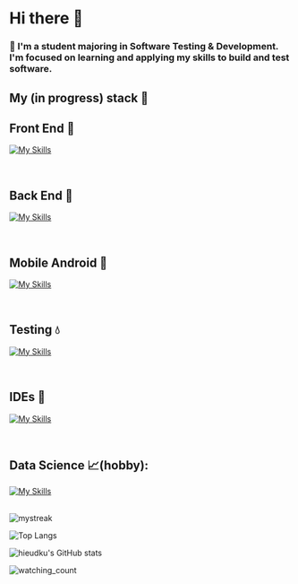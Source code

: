 # Hi there 👋

<!--
**hieudku/hieuDku** is a ✨ _special_ ✨ repository because its `README.md` (this file) appears on your GitHub profile.

Here are some ideas to get you started:
-->
### 🔭 I'm a student majoring in Software Testing & Development. I'm focused on learning and applying my skills to build and test software.

## My (in progress) stack :open_file_folder:
  
## Front End :gift: 
      
[![My Skills](https://skillicons.dev/icons?i=js,react,html,css)](https://skillicons.dev)

<br />

## Back End :electric_plug: 
      
[![My Skills](https://skillicons.dev/icons?i=java,cs,dotnet,nodejs)](https://skillicons.dev)

<br />

## Mobile Android :moyai:
      
[![My Skills](https://skillicons.dev/icons?i=androidstudio,java,gradle)](https://skillicons.dev)

<br />

## Testing :droplet:
      
[![My Skills](https://skillicons.dev/icons?i=nodejs,selenium)](https://skillicons.dev)

<br />

## IDEs :hammer:
      
[![My Skills](https://skillicons.dev/icons?i=visualstudio,vscode,androidstudio,unity,anaconda)](https://skillicons.dev)

<br />

## Data Science :chart_with_upwards_trend:(hobby):
      
[![My Skills](https://skillicons.dev/icons?i=r,py)](https://skillicons.dev)

<br />


<img src="https://github-readme-streak-stats.herokuapp.com/?user=hieudku&theme=tokyonight" alt="mystreak"/>

![Top Langs](https://github-readme-stats.vercel.app/api?username=hieudku&theme=algolia&show_icons=true)
  
![hieudku's GitHub stats](https://github-readme-stats.vercel.app/api/top-langs?username=hieudku&hide=html,scss,stylus,blade,jupyter%20notebook,python,css,shell,batchfile,dockerfile,typescript&theme=algolia&show_icons=true)
  
<img src="https://widgetbite.com/stats/hieudku" alt="watching_count" />


  



